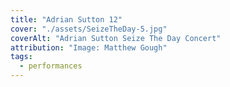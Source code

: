 ```yaml
---
title: "Adrian Sutton 12"
cover: "./assets/SeizeTheDay-5.jpg"
coverAlt: "Adrian Sutton Seize The Day Concert"
attribution: "Image: Matthew Gough"
tags:
  - performances
---
```


